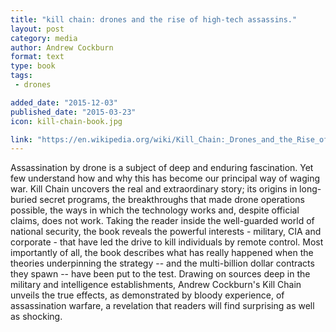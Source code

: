 ```yaml
---
title: "kill chain: drones and the rise of high-tech assassins."
layout: post
category: media
author: Andrew Cockburn
format: text
type: book
tags: 
 - drones

added_date: "2015-12-03"
published_date: "2015-03-23"
icon: kill-chain-book.jpg

link: "https://en.wikipedia.org/wiki/Kill_Chain:_Drones_and_the_Rise_of_High-Tech_Assassins"
---
```


Assassination by drone is a subject of deep and enduring fascination. Yet few
understand how and why this has become our principal way of waging war. Kill
Chain uncovers the real and extraordinary story; its origins in long-buried
secret programs, the breakthroughs that made drone operations possible, the
ways in which the technology works and, despite official claims, does not work.
Taking the reader inside the well-guarded world of national security, the book
reveals the powerful interests - military, CIA and corporate - that have led
the drive to kill individuals by remote control. Most importantly of all, the
book describes what has really happened when the theories underpinning the
strategy -- and the multi-billion dollar contracts they spawn -- have been put
to the test. Drawing on sources deep in the military and intelligence
establishments, Andrew Cockburn's Kill Chain unveils the true effects, as
demonstrated by bloody experience, of assassination warfare, a revelation that
readers will find surprising as well as shocking.  
